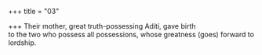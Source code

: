 +++
title = "03"

+++
Their mother, great truth-possessing Aditi, gave birth  
to the two who possess all possessions, whose greatness (goes) forward to  lordship.  